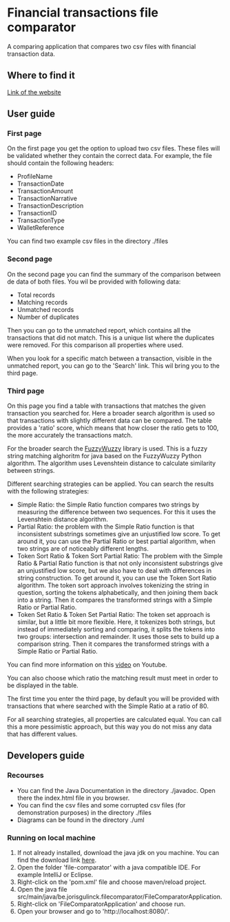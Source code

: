 # Financial transactions file comparator
A comparing application that compares two csv files with financial transaction data.

## Where to find it

[Link of the website](https://young-wildwood-77138.herokuapp.com/)

## User guide
### First page
On the first page you get the option to upload two csv files. These files will be validated whether they contain the
correct data. For example, the file should contain the following headers:

* ProfileName
* TransactionDate
* TransactionAmount
* TransactionNarrative
* TransactionDescription
* TransactionID
* TransactionType
* WalletReference

You can find two example csv files in the directory ./files

### Second page
On the second page you can find the summary of the comparison between de data of both files. You wil be provided with
following data:
* Total records
* Matching records
* Unmatched records
* Number of duplicates

Then you can go to the unmatched report, which contains all the transactions that did not match. This is a unique list
where the duplicates were removed. For this comparison all properties where used.

When you look for a specific match between a transaction, visible in the unmatched report, you can go to the 'Search'
link. This wil bring you to the third page.

### Third page
On this page you find a table with transactions that matches the given transaction you searched for. Here a broader search
algorithm is used so that transactions with slightly different data can be compared. The table provides a 'ratio' score,
which means that how closer the ratio gets to 100, the more accurately the transactions match.

For the broader search the [FuzzyWuzzy](https://github.com/xdrop/fuzzywuzzy) library is used. This is a fuzzy string
matching alghoritm for java based on the FuzzyWuzzy Python algorithm. The algorithm uses Levenshtein distance to calculate
similarity between strings.

Different searching strategies can be applied. You can search the results with the following strategies:
* Simple Ratio: the Simple Ratio function compares two strings by measuring the difference between two sequences. For
  this it uses the Levenshtein distance algorithm.
* Partial Ratio: the problem with the Simple Ratio function is that inconsistent substrings sometimes give an unjustified
  low score. To get around it, you can use the Partial Ratio or best partial algorithm, when two strings are of noticeably
  different lengths.
* Token Sort Ratio & Token Sort Partial Ratio: The problem with the Simple Ratio & Partial Ratio function is that not
  only inconsistent substrings give an unjustified low score, but we also have to deal with differences in string construction.
  To get around it, you can use the Token Sort Ratio algorithm. The token sort approach involves tokenizing the string in
  question, sorting the tokens alphabetically, and then joining them back into a string. Then it compares the transformed
  strings with a Simple Ratio or Partial Ratio.
* Token Set Ratio & Token Set Partial Ratio: The token set approach is similar, but a little bit more flexible. Here, it
  tokenizes both strings, but instead of immediately sorting and comparing, it splits the tokens into two groups:
  intersection and remainder. It uses those sets to build up a comparison string. Then it compares the transformed strings
  with a Simple Ratio or Partial Ratio.

You can find more information on this [video](https://www.youtube.com/watch?v=4L0Py4GkmPU) on Youtube.

You can also choose which ratio the matching result must meet in order to be displayed in the table.

The first time you enter the third page, by default you will be provided with transactions that where searched with
the Simple Ratio at a ratio of 80.

For all searching strategies, all properties are calculated equal. You can call this a more pessimistic approach, but
this way you do not miss any data that has different values.

## Developers guide

### Recourses
* You can find the Java Documentation in the directory ./javadoc. Open there the index.html file in you browser.
* You can find the csv files and some corrupted csv files (for demonstration purposes) in the directory ./files
* Diagrams can be found in the directory ./uml

### Running on local machine
1. If not already installed, download the java jdk on you machine. You can find the download link [here](https://www.oracle.com/java/technologies/javase/jdk11-archive-downloads.html).
2. Open the folder 'file-comparator' with a java compatible IDE. For example IntelliJ or Eclipse.
3. Right-click on the 'pom.xml' file and choose maven/reload project.
4. Open the java file src/main/java/be.jorisgulinck.filecomparator/FileComparatorApplication.
5. Right-click on 'FileComparatorApplication' and choose run.
6. Open your browser and go to 'http://localhost:8080/'.


